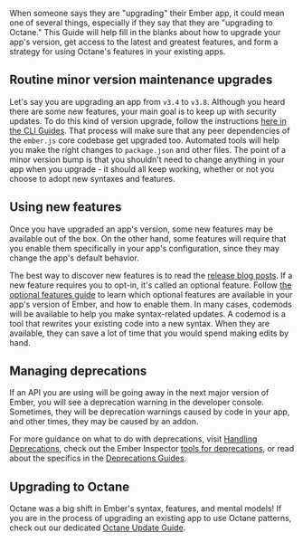 When someone says they are "upgrading" their Ember app, it could mean one of several things, especially if they say that they are "upgrading to Octane."
This Guide will help fill in the blanks about how to upgrade your app's version, get access to the latest and greatest features, and form a strategy for using Octane's features in your existing apps.

## Routine minor version maintenance upgrades

Let's say you are upgrading an app from `v3.4` to `v3.8`.
Although you heard there are some new features, your main goal is to keep up with security updates.
To do this kind of version upgrade, follow the instructions [here in the CLI Guides](https://cli.emberjs.com/release/basic-use/upgrading/).
That process will make sure that any peer dependencies of the `ember.js` core codebase get upgraded too.
Automated tools will help you make the right changes to `package.json` and other files.
The point of a minor version bump is that you shouldn't need to change anything in your app when you upgrade - it should all keep working, whether or not you choose to adopt new syntaxes and features.

## Using new features

Once you have upgraded an app's version, some new features may be available out of the box.
On the other hand, some features will require that you enable them specifically in your app's configuration, since they may change the app's default behavior.

The best way to discover new features is to read the [release blog posts](https://blog.emberjs.com/tags/releases.html).
If a new feature requires you to opt-in, it's called an optional feature.
Follow [the optional features guide](../configuring-ember/optional-features/) to learn which optional features are available in your app's version of Ember, and how to enable them.
In many cases, codemods will be available to help you make syntax-related updates.
A codemod is a tool that rewrites your existing code into a new syntax.
When they are available, they can save a lot of time that you would spend making edits by hand.

## Managing deprecations

If an API you are using will be going away in the next major version of Ember, you will see a deprecation warning in the developer console.
Sometimes, they will be deprecation warnings caused by code in your app, and other times, they may be caused by an addon.

For more guidance on what to do with deprecations, visit [Handling Deprecations](../configuring-ember/handling-deprecations), check out the Ember Inspector [tools for deprecations](release/ember-inspector/deprecations/), or read about the specifics in the [Deprecations Guides](https://deprecations.emberjs.com/).

## Upgrading to Octane

Octane was a big shift in Ember's syntax, features, and mental models! If you are in the process of upgrading an existing app to use Octane patterns, check out our dedicated [Octane Update Guide](../current-edition/).
